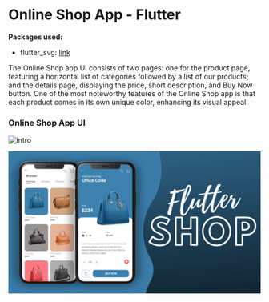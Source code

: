 # Online Shop App - Flutter

**Packages used:**

- flutter_svg: [link](https://pub.dev/packages/flutter_svg)


The Online Shop app UI consists of two pages: one for the product page, featuring a horizontal list of categories followed by a list of our products; and the details page, displaying the price, short description, and Buy Now button. One of the most noteworthy features of the Online Shop app is that each product comes in its own unique color, enhancing its visual appeal.

### Online Shop App UI

![intro](intro.gif)

![App UI](/ui.png)